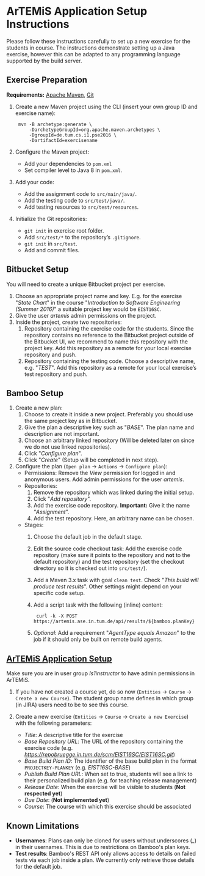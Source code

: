 # ArTEMiS Application Setup Instructions

Please follow these instructions carefully to set up a new exercise for the students in course. The instructions demonstrate setting up a Java exercise, however this can be adapted to any programming language supported by the build server.

## Exercise Preparation
**Requirements:** [Apache Maven](https://maven.apache.org/), [Git](https://git-scm.com/)
1. Create a new Maven project using the CLI (insert your own group ID and exercise name):

        mvn -B archetype:generate \
            -DarchetypeGroupId=org.apache.maven.archetypes \
            -DgroupId=de.tum.cs.i1.pse2016 \
            -DartifactId=exercisename
                           
2. Configure the Maven project:
    * Add your dependencies to `pom.xml`
    * Set compiler level to Java 8 in `pom.xml`.
3. Add your code:
    - Add the assignment code to `src/main/java/`.
    - Add the testing code to `src/test/java/`.
    - Add testing resources to `src/test/resources`.
4. Initialize the Git repositories:
    - `git init` in exercise root folder.
    - Add `src/test/*` to the repository’s `.gitignore`.
    - `git init` in `src/test`.
    - Add and commit files.


## Bitbucket Setup

You will need to create a unique Bitbucket project per exercise.

1. Choose an appropriate project name and key. E.g. for the exercise "*State Chart*" in the course "*Introduction to Software Engineering (Summer 2016)*" a suitable project key would be `EIST16SC`.
2. Give the user *artemis* admin permissions on the project.
3. Inside the project, create two repositories:
    1. Repository containing the exercise code for the students. Since the repository contains no reference to the Bitbucket project outside of the Bitbucket UI, we recommend to name this repository with the project key. Add this repository as a remote for your local exercise repository and push.
    2. Repository containing the testing code. Choose a descriptive name, e.g. "*TEST*". Add this repository as a remote for your local exercise’s test repository and push.

## Bamboo Setup

1. Create a new plan:
    1. Choose to create it inside a new project. Preferably you should use the same project key as in Bitbucket.
    2. Give the plan a descriptive key such as "*BASE*". The plan name and description are not important.
    3. Choose an arbitrary linked repository (Will be deleted later on since we do not use linked repositories).
    4. Click "*Configure plan*".
    5. Click  "*Create*" (Setup will be completed in next step).
2. Configure the plan (`Open plan` -> `Actions` -> `Configure plan`):
    * Permissions: Remove the *View* permission for logged in and anonymous users. Add admin permissions for the user *artemis*.
    * Repositories: 
        1. Remove the repository which was linked during the initial setup.
        2. Click "*Add repository*".
        3. Add the exercise code repository. **Important:** Give it the name “*Assignment*”.
        4. Add the test repository. Here, an arbitrary name can be chosen.
    * Stages:
        1. Choose the default job in the default stage.
        2. Edit the source code checkout task: Add the exercise code repository (make sure it points to the repository and **not** to the default repository) and the test repository (set the checkout directory so it is checked out into `src/test/`).
        3. Add a Maven 3.x task with goal `clean test`. Check "*This build will produce test results*". Other settings might depend on your specific code setup.
        4. Add a script task with the following (inline) content:

                curl -k -X POST https://artemis.ase.in.tum.de/api/results/${bamboo.planKey}
        5. *Optional*: Add a requirement "*AgentType equals Amazon*" to the job if it should only be built on remote build agents.

## [ArTEMiS Application Setup](https://artemis.ase.in.tum)

Make sure you are in user group *ls1instructor* to have admin permissions in ArTEMiS.

1. If you have not created a course yet, do so now (`Entities` -> `Course` -> `Create a new Course`). The student group name defines in which group (in JIRA) users need to be to see this course. 

2. Create a new exercise (`Entities` -> `Course` -> `Create a new Exercise`) with the following parameters:
    * *Title*: A descriptive title for the exercise
    * *Base Repository URL*: The URL of the repository containing the exercise code (e.g. *https://repobruegge.in.tum.de/scm/EIST16SC/EIST16SC.git*)
    * *Base Build Plan ID*: The identifier of the base build plan in the format `PROJECTKEY-PLANKEY` (e.g. *EIST16SC-BASE*)
    * *Publish Build Plan URL*: When set to true, students will see a link to their personalized build plan (e.g. for teaching release management)
    * *Release Date*: When the exercise will be visible to students (**Not respected yet**)
    * *Due Date*: (**Not implemented yet**)
    * *Course*: The course with which this exercise should be associated

## Known Limitations
* **Usernames**: Plans can only be cloned for users without underscores (*_*) in their usernames. This is due to restrictions on Bamboo's plan keys.
* **Test results**: Bamboo's REST API only allows access to details on failed tests via each job inside a plan. We currently only retrieve those details for the default job.
